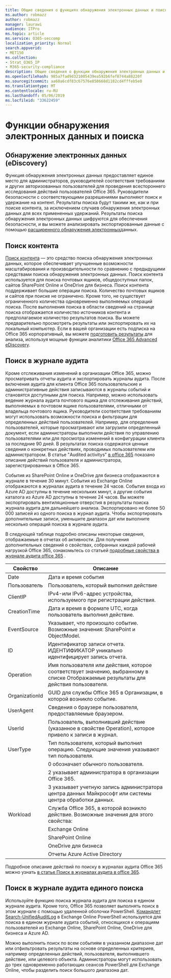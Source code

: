 ```yaml
---
title: Общие сведения о функциях обнаружения электронных данных и поиска в Office 365
ms.author: robmazz
author: robmazz
manager: laurawi
audience: ITPro
ms.topic: article
ms.service: O365-seccomp
localization_priority: Normal
search.appverid:
- MET150
ms.collection:
- Strat_O365_IP
- M365-security-compliance
description: Общие сведения о функции обнаружения электронных данных и других функциях поиска в Office 365 для использования аудита и прозрачности.
ms.openlocfilehash: 985a7fad9d321005439ea592b6fef8744a88220f
ms.sourcegitcommit: aa60a6cdf83c67576e858668d1182cd4fffeb5e0
ms.translationtype: MT
ms.contentlocale: ru-RU
ms.lasthandoff: 05/06/2019
ms.locfileid: "33622459"
---
```

# <a name="ediscovery-and-search-features"></a>Функции обнаружения электронных данных и поиска 

## <a name="ediscovery"></a>Обнаружение электронных данных (eDiscovery)

Функция обнаружения электронных данных предоставляет единое место для администраторов, руководителей соответствия требованиям и других авторизованных пользователей для проведения всестороннего исследования действий пользователей Office 365. Руководители безопасности с соответствующими разрешениями выполняют поиск и удержание на контент. Результаты поиска будут такими же, как и при поиске контента, за исключением случаев обнаружения электронных данных для всех примененных удержаний. Результаты поиска обнаружения электронных данных шифруются для обеспечения безопасности, и вы можете анализировать экспортированные данные с помощью [расширенного обнаружения электронных](https://support.office.com/article/office-365-advanced-ediscovery-fd53438a-a760-45f6-9df4-861b50161ae4)данных.

## <a name="content-search"></a>Поиск контента

[Поиск контента](https://support.office.com/article/Run-a-Content-Search-in-the-Office-365-Security-Compliance-Center-61852fd9-fe8a-4880-a339-cb19ed3bff4a) — это средство поиска обнаружения электронных данных, которое обеспечивает улучшенные возможности масштабирования и производительности по сравнению с предыдущими средствами поиска обнаружения электронных данных. Поиск контента используется для поиска почтовых ящиков, общедоступных папок, сайтов SharePoint Online и OneDrive для бизнеса. Поиск контента поддерживает большие операции поиска. Количество почтовых ящиков и сайтов при поиске не ограничено. Кроме того, не существует ограниченного количества одновременно выполняемых операций поиска. После выполнения поиска в области сведений на странице поиска отображается количество источников контента и предполагаемое количество результатов поиска. Вы можете предварительно просмотреть результаты или экспортировать их на локальный компьютер. Если в вашей организации есть подписка на Office 365 корпоративный, вы можете [подготовить результаты](https://support.office.com/article/Run-a-Content-Search-in-the-Office-365-Security-Compliance-Center-61852fd9-fe8a-4880-a339-cb19ed3bff4a#prepare) для анализа, используя мощные функции аналитики [Office 365 Advanced eDiscovery](http://go.microsoft.com/fwlink/p/?LinkID=620116).

## <a name="audit-log-search"></a>Поиск в журнале аудита

Кроме отслеживания изменений в организации Office 365, можно просматривать отчеты аудита и экспортировать журналы аудита. После включения аудита для клиента Office 365 пользовательские и административные действия записываются в журналы событий и становятся доступными для поиска. Например, можно использовать ведение журнала аудита почтового ящика для отслеживания действий, выполняемых в почтовом ящике пользователями, отличными от владельца почтового ящика. Руководители соответствия требованиям могут использовать возможности поиска и фильтрации для определенных действий пользователей. Например, для определения пользователей, которые просматривают или загрузили определенный документ, если администраторы выполнили действия по управлению пользователями или для просмотра изменений в конфигурации клиента за последние 90 дней. В результатах поиска содержатся ценные сведения о конкретных действиях, проводимых пользователем или администратором. В статье "Audited activitys" [в office 365](https://support.office.com/article/Search-the-audit-log-in-the-Office-365-Security-Compliance-Center-0d4d0f35-390b-4518-800e-0c7ec95e946c#auditlogevents) показано описание действий пользователя и администратора, зарегистрированных в Office 365.

События из SharePoint Online и OneDrive для бизнеса отображаются в журнале в течение 30 минут. События из Exchange Online отображаются в журналах аудита в течение 24 часов. События входа из Azure AD доступны в течение нескольких минут, а другие события каталога из Azure AD доступны в течение 24 часов. Вы можете экспортировать вентиляционные отверстия в результаты поиска журнала аудита для дальнейшего анализа. Экспортировано не более 50 000 записей из одного поиска в журнал аудита. Чтобы экспортировать дополнительные записи, уменьшите диапазон дат или выполните несколько операций поиска в журнале аудита.

В следующей таблице подробно описаны некоторые сведения, отображаемые в отчетах об активности. Для получения дополнительных сведений о свойствах, собранных каждой рабочей нагрузкой Office 365, ознакомьтесь со статьей [подробные свойства в журнале аудита office 365](https://support.office.com/article/detailed-properties-in-the-office-365-audit-log-ce004100-9e7f-443e-942b-9b04098fcfc3) .

| Свойство | Описание |
|----------------|----------------------------------------------------------------------------------------------------------------------|
| Date | Дата и время события |
| Пользователь | Пользователь, который выполнил действие |
| ClientIP | IPv4-или IPv6-адрес устройства, используемого при регистрации действия. |
| CreationTime | Дата и время в формате UTC, когда пользователь выполнил действие. |
| EventSource | Указывает, что произошло событие. Возможные значения: SharePoint и ObjectModel. |
| ID | Идентификатор записи отчета. ИДЕНТИФИКАТОР уникально идентифицирует запись отчета. |
| Operation | Имя пользователя или действия, которое соответствует значению, выбранному в списке Отображаемые результаты для действия пользователя. |
| OrganizationId | GUID для службы Office 365 в Организации, в которой возникло событие. |
| UserAgent | Сведения о браузере пользователя, предоставляемые браузером. |
| UserId | Пользователь, выполнивший действие (указанное в свойстве Operation), которое привело к записи в журнал. |
| UserType | Тип пользователя, который выполнил операцию. Следующие значения указывают тип пользователя. |
|  | 0 обозначает обычного пользователя. |
|  | 2 указывает администратора в организации Office 365. |
|  | 3 указывает учетную запись администратора центра данных Майкрософт или системы центра обработки данных. |
| Workload | Служба Office 365, в которой возникло действие. Возможные значения для этого свойства: |
|  | Exchange Online |
|  | SharePoint Online |
|  | OneDrive для бизнеса |
|  | Отчеты Azure Active Directory |

Подробное описание действий по поиску в журналах аудита Office 365 можно узнать [в статье Поиск в журналах аудита в office 365](https://support.office.com/article/Search-the-audit-log-in-the-Office-365-Security-Compliance-Center-0d4d0f35-390b-4518-800e-0c7ec95e946c).

## <a name="search-unified-audit-log"></a>Поиск в журнале аудита единого поиска

Используйте функцию поиска журнала аудита для поиска в едином журнале аудита. Кроме того, Office 365 позволяет выполнять поиск в этом журнале с помощью удаленной оболочки PowerShell. [Командлет Search-UnifiedAuditLog](https://docs.microsoft.com/powershell/module/exchange/policy-and-compliance-audit/Search-UnifiedAuditLog?view=exchange-ps) в Exchange Online PowerShell используется для поиска в едином журнале аудита событий, относящихся к операциям пользователей из Exchange Online, SharePoint Online, OneDrive для бизнеса и Azure AD. 

Можно выполнить поиск по всем событиям в указанном диапазоне дат или отфильтровать результаты на основе определенных критериев, например определенных действий, пользователя, выполнившего действие, или целевого объекта. Администраторы могут использовать до трех одновременно работающих сеансов PowerShell для Exchange Online, чтобы разделить поиск большого диапазона дат.